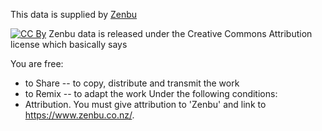 This data is supplied by [Zenbu](https://www.zenbu.co.nz)

[![CC By](https://www.zenbu.co.nz/images/CC-attribution.png)](https://creativecommons.org/licenses/by/3.0/)
Zenbu data is released under the Creative Commons Attribution license which basically says

You are free:
* to Share -- to copy, distribute and transmit the work
* to Remix -- to adapt the work
Under the following conditions:
* Attribution. You must give attribution to 'Zenbu' and link to https://www.zenbu.co.nz/.
